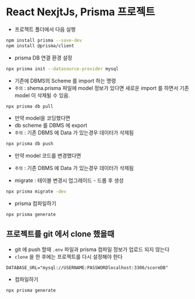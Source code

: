 # React NexjtJs, Prisma 프로젝트

- 프로젝트 폴더에서 다음 실행

```bash
npm install prisma --save-dev
npm install @prisma/client
```

- prisma DB 연결 환경 설정

```bash
npx prisma init --datasource-provider mysql
```

- 기존에 DBMS의 Scheme 를 import 하는 명령
- `주의` : shema.prisma 파일에 model 정보가 있다면 새로운 import 를 하면서 기존 model 이 삭제될 수 있음.

```bash
npx prisma db pull
```

- 만약 model을 코딩했다면
- db scheme 를 DBMS 에 export
- `주의` : 기존 DBMS 에 Data 가 있는경우 데이터가 삭제됨

```bash
npx prisma db push
```

- 만약 model 코드를 변경했다면
- `주의` : 기존 DBMS 에 Data 가 있는경우 데이터가 삭제됨

- migrate : 테이블 변경시 업그레이드 - 드롭 후 생성

```bash
npx prisma migrate -dev
```

- prisma 컴파일하기

```bash
npx prisma generate
```

## 프로젝트를 git 에서 clone 했을때

- git 에 push 할때 `.env` 파일과 prisma 컴파일 정보가 업로드 되지 않는다
- `clone` 을 한 후에는 프로젝트를 다시 설정해야 한다

```.env
DATABASE_URL="mysql://USERNAME:PASSWORDlocalhost:3306/scoreDB"
```

- 컴파일하기

```bash
npx prisma generate
```
